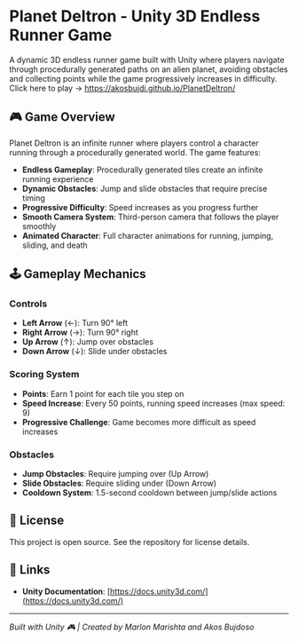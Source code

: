 # Planet Deltron - Unity 3D Endless Runner Game

A dynamic 3D endless runner game built with Unity where players navigate through procedurally generated paths on an alien planet, avoiding obstacles and collecting points while the game progressively increases in difficulty. Click here to play -> https://akosbujdi.github.io/PlanetDeltron/

## 🎮 Game Overview

Planet Deltron is an infinite runner where players control a character running through a procedurally generated world. The game features:
- **Endless Gameplay**: Procedurally generated tiles create an infinite running experience
- **Dynamic Obstacles**: Jump and slide obstacles that require precise timing
- **Progressive Difficulty**: Speed increases as you progress further
- **Smooth Camera System**: Third-person camera that follows the player smoothly
- **Animated Character**: Full character animations for running, jumping, sliding, and death

## 🕹️ Gameplay Mechanics

### Controls
- **Left Arrow** (←): Turn 90° left
- **Right Arrow** (→): Turn 90° right  
- **Up Arrow** (↑): Jump over obstacles
- **Down Arrow** (↓): Slide under obstacles

### Scoring System
- **Points**: Earn 1 point for each tile you step on
- **Speed Increase**: Every 50 points, running speed increases (max speed: 9)
- **Progressive Challenge**: Game becomes more difficult as speed increases

### Obstacles
- **Jump Obstacles**: Require jumping over (Up Arrow)
- **Slide Obstacles**: Require sliding under (Down Arrow)
- **Cooldown System**: 1.5-second cooldown between jump/slide actions


## 📄 License

This project is open source. See the repository for license details.

## 🔗 Links

- **Unity Documentation**: [https://docs.unity3d.com/](https://docs.unity3d.com/)

---

*Built with Unity 🎮 | Created by Marlon Marishta and Akos Bujdoso*
